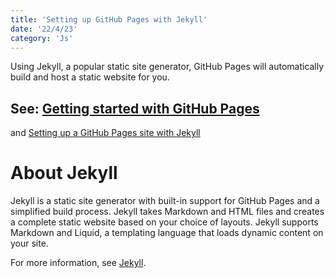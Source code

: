 ```yaml
---
title: 'Setting up GitHub Pages with Jekyll'
date: '22/4/23'
category: 'Js'
---
```


Using Jekyll, a popular static site generator, GitHub Pages will automatically build and host a static website for you.

## See: [Getting started with GitHub Pages](https://docs.github.com/en/pages/getting-started-with-github-pages)

and [Setting up a GitHub Pages site with Jekyll](https://docs.github.com/en/pages/setting-up-a-github-pages-site-with-jekyll)

# About Jekyll

Jekyll is a static site generator with built-in support for GitHub Pages and a simplified build process. Jekyll takes Markdown and HTML files and creates a complete static website based on your choice of layouts. Jekyll supports Markdown and Liquid, a templating language that loads dynamic content on your site. 

For more information, see [Jekyll](https://jekyllrb.com/).

